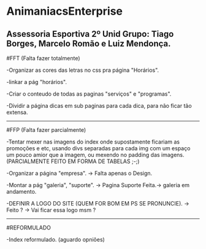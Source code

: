 # AnimaniacsEnterprise
Assessoria Esportiva
2º Unid
Grupo: Tiago Borges, Marcelo Romão e Luiz Mendonça.
-------------------------------------------------------------------------------------------------------------------------------------------------------------------------------------


#FFT (Falta fazer totalmente)


-Organizar as cores das letras no css pra página "Horários".

-linkar a pág "horários".

-Criar o conteudo de todas as paginas "serviços" e "programas".


-Dividir a página dicas em sub paginas para cada dica, para não ficar tão extensa.


-------------------------------------------------------------------------------------------------------------------------------------------------------------------------------------


#FFP (Falta fazer parcialmente)

-Tentar mexer nas imagens do index onde supostamente ficariam
as promoções e etc, usando divs separadas para cada img
com um espaço um pouco amior que a imagem, ou mexendo no padding das imagens. (PARCIALMENTE FEITO EM FORMA DE TABELAS ;-;)

-Organizar a página "empresa". -> Falta apenas o Design.

-Montar a pág "galeria", "suporte". -> Pagina Suporte Feita.-> galeria em andamento.

-DEFINIR A LOGO DO SITE (QUEM FOR BOM EM PS SE PRONUNCIE). -> Feito ? -> Vai ficar essa logo msm ?


-------------------------------------------------------------------------------------------------------------------------------------------------------------------------------------


#REFORMULADO

-Index reformulado. (aguardo opniões)








